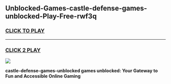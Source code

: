 
## Unblocked-Games-castle-defense-games-unblocked-Play-Free-rwf3q
<h3>
<a href="https://premium76.site?title=castle-defense-games-unblocked&ref=21A">CLICK TO PLAY</a></h3>
<hr>

<h3>
<a href="https://premium76.site?title=castle-defense-games-unblocked&ref=21A">CLICK 2 PLAY</a>
  
</h3>

<a href="https://premium76.site?title=castle-defense-games-unblocked&ref=21A"><img src="https://clearcache.store/games.png"></a>


**castle-defense-games-unblocked games unblocked: Your Gateway to Fun and Accessible Online Gaming**

